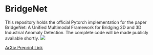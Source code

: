 # BridgeNet
This repository holds the official Pytorch implementation for the paper BridgeNet: A Unified Multimodal Framework for Bridging 2D and 3D Industrial Anomaly Detection. The complete code will be made publicly available shortly.
![](figures/bridgenet.png)

[ArXiv Preprint Link]()
